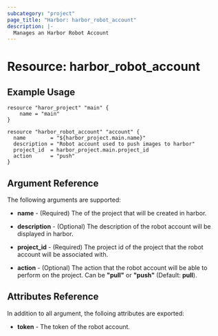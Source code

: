 ```yaml
---
subcategory: "project"
page_title: "Harbor: harbor_robot_account"
description: |-
  Manages an Harbor Robot Account
---
```


# Resource: harbor_robot_account

## Example Usage
```
resource "haror_project" "main" {
    name = "main"
}

resource "harbor_robot_account" "account" {
  name        = "${harbor_project.main.name}"
  description = "Robot account used to push images to harbor"
  project_id  = harbor_project.main.project_id
  action      = "push"
}
```

## Argument Reference
The following arguments are supported:

* **name** - (Required) The of the project that will be created in harbor.

* **description** - (Optional) The description of the robot account will be displayed in harbor.

* **project_id** - (Required) The project id of the project that the robot account will be associated with.

* **action** - (Optional) The action that the robot account will be able to perform on the project. Can be **"pull"** or **"push"** (Default: **pull**).

## Attributes Reference
In addition to all argument, the folloing attributes are exported:

* **token** - The token of the robot account.